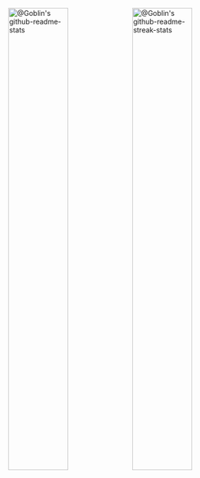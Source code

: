 <p align="center">

<a href="https://github.com/hthanggg0221?tab=repositories"><img src="https://github-readme-stats-one-bice.vercel.app/api?username=hthanggg0221&theme=gotham&show_icons=true&count_private=true&hide_border=true&role=OWNER,ORGANIZATION_MEMBER,COLLABORATOR"  width="49%" alt="@Goblin's github-readme-stats"/></a>
<a href="https://github.com/nrhevu?tab=stars"><img src="https://github-readme-streak-stats.herokuapp.com?user=hthanggg0221&theme=gotham&hide_border=true&date_format=M%20j%5B%2C%20Y%5D"  width="49%" alt="@Goblin's github-readme-streak-stats"/></a>

</p>
